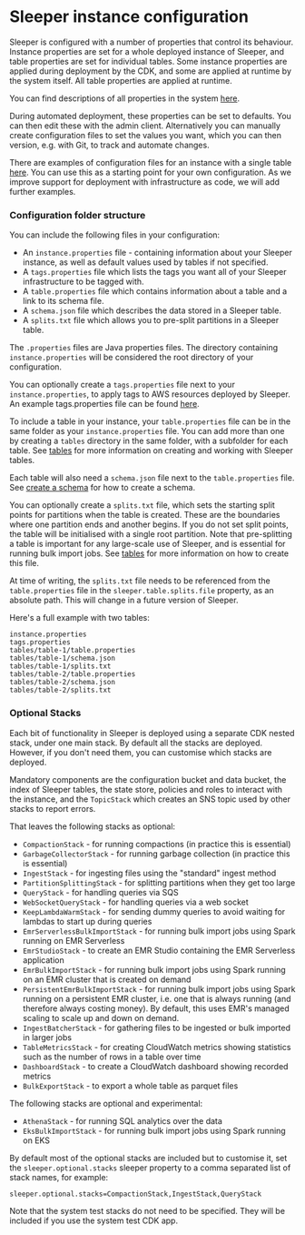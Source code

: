 Sleeper instance configuration
==============================

Sleeper is configured with a number of properties that control its behaviour. Instance properties are set for a whole
deployed instance of Sleeper, and table properties are set for individual tables. Some instance properties are applied
during deployment by the CDK, and some are applied at runtime by the system itself. All table properties are applied at
runtime.

You can find descriptions of all properties in the system [here](../usage/property-master.md).

During automated deployment, these properties can be set to defaults. You can then edit these with the admin client.
Alternatively you can manually create configuration files to set the values you want, which you can then version, e.g.
with Git, to track and automate changes.

There are examples of configuration files for an instance with a single table [here](../../example). You can use this as
a starting point for your own configuration. As we improve support for deployment with infrastructure as code, we will
add further examples.

### Configuration folder structure

You can include the following files in your configuration:

* An `instance.properties` file - containing information about your Sleeper instance, as well as
  default values used by tables if not specified.
* A `tags.properties` file which lists the tags you want all of your Sleeper infrastructure to be tagged with.
* A `table.properties` file which contains information about a table and a link to its schema file.
* A `schema.json` file which describes the data stored in a Sleeper table.
* A `splits.txt` file which allows you to pre-split partitions in a Sleeper table.

The `.properties` files are Java properties files. The directory containing `instance.properties` will be considered
the root directory of your configuration.

You can optionally create a `tags.properties` file next to your `instance.properties`, to apply tags to AWS resources
deployed by Sleeper. An example tags.properties file can be found [here](../../example/full/tags.properties).

To include a table in your instance, your `table.properties` file can be in the same folder as
your `instance.properties` file. You can add more than one by creating a `tables` directory in the same folder, with a
subfolder for each table. See [tables](../usage/tables.md) for more information on creating and working with Sleeper
tables.

Each table will also need a `schema.json` file next to the `table.properties` file.
See [create a schema](../usage/schema.md) for how to create a schema.

You can optionally create a `splits.txt` file, which sets the starting split points for partitions when the table is
created. These are the boundaries where one partition ends and another begins. If you do not set split points, the table
will be initialised with a single root partition. Note that pre-splitting a table is important for any large-scale use
of Sleeper, and is essential for running bulk import jobs.
See [tables](../usage/tables.md#pre-split-partitions) for more information on how to create this file.

At time of writing, the `splits.txt` file needs to be referenced from the `table.properties` file in
the `sleeper.table.splits.file` property, as an absolute path. This will change in a future version of Sleeper.

Here's a full example with two tables:

```
instance.properties
tags.properties
tables/table-1/table.properties
tables/table-1/schema.json
tables/table-1/splits.txt
tables/table-2/table.properties
tables/table-2/schema.json
tables/table-2/splits.txt
```

### Optional Stacks

Each bit of functionality in Sleeper is deployed using a separate CDK nested stack, under one main stack.
By default all the stacks are deployed. However, if you don't need them, you can customise which stacks are deployed.

Mandatory components are the configuration bucket and data bucket, the index of Sleeper tables, the state store,
policies and roles to interact with the instance, and the `TopicStack` which creates an SNS topic used by other stacks
to report errors.

That leaves the following stacks as optional:

* `CompactionStack` - for running compactions (in practice this is essential)
* `GarbageCollectorStack` - for running garbage collection (in practice this is essential)
* `IngestStack` - for ingesting files using the "standard" ingest method
* `PartitionSplittingStack` - for splitting partitions when they get too large
* `QueryStack` - for handling queries via SQS
* `WebSocketQueryStack` - for handling queries via a web socket
* `KeepLambdaWarmStack` - for sending dummy queries to avoid waiting for lambdas to start up during queries
* `EmrServerlessBulkImportStack` - for running bulk import jobs using Spark running on EMR Serverless
* `EmrStudioStack` - to create an EMR Studio containing the EMR Serverless application
* `EmrBulkImportStack` - for running bulk import jobs using Spark running on an EMR cluster that is created on demand
* `PersistentEmrBulkImportStack` - for running bulk import jobs using Spark running on a persistent EMR cluster, i.e. one
  that is always running (and therefore always costing money). By default, this uses EMR's managed scaling to scale up
  and down on demand.
* `IngestBatcherStack` - for gathering files to be ingested or bulk imported in larger jobs
* `TableMetricsStack` - for creating CloudWatch metrics showing statistics such as the number of rows in a table over
  time
* `DashboardStack` - to create a CloudWatch dashboard showing recorded metrics
* `BulkExportStack` - to export a whole table as parquet files

The following stacks are optional and experimental:

* `AthenaStack` - for running SQL analytics over the data
* `EksBulkImportStack` - for running bulk import jobs using Spark running on EKS

By default most of the optional stacks are included but to customise it, set the `sleeper.optional.stacks` sleeper
property to a comma separated list of stack names, for example:

```properties
sleeper.optional.stacks=CompactionStack,IngestStack,QueryStack
```

Note that the system test stacks do not need to be specified. They will be included if you use the system test CDK app.
